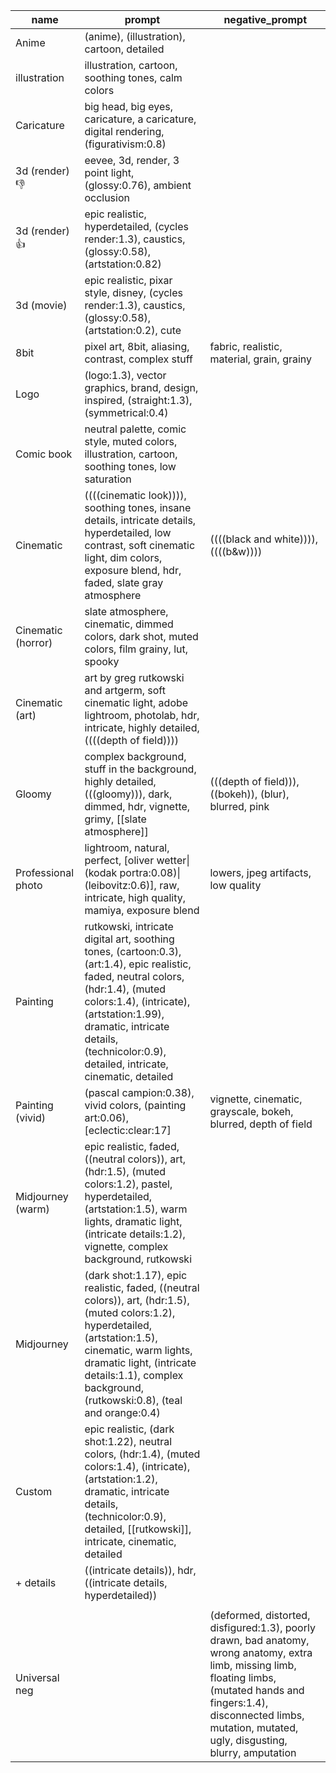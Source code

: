 | name               | prompt                                                                                                                                                                                                                                                                     | negative_prompt                                                                                                                                                                                                                         |
|--------------------|----------------------------------------------------------------------------------------------------------------------------------------------------------------------------------------------------------------------------------------------------------------------------|-----------------------------------------------------------------------------------------------------------------------------------------------------------------------------------------------------------------------------------------|
| Anime              | (anime), (illustration), cartoon, detailed                                                                                                                                                                                                                                 |                                                                                                                                                                                                                                         |
| illustration       | illustration, cartoon, soothing tones, calm colors                                                                                                                                                                                                                         |                                                                                                                                                                                                                                         |
| Caricature         | big head, big eyes, caricature, a caricature, digital rendering, (figurativism:0.8)                                                                                                                                                                                        |                                                                                                                                                                                                                                         |
| 3d (render) 👎      | eevee, 3d, render, 3 point light, (glossy:0.76), ambient occlusion                                                                                                                                                                                                         |                                                                                                                                                                                                                                         |
| 3d (render) 👍      | epic realistic, hyperdetailed, (cycles render:1.3), caustics, (glossy:0.58), (artstation:0.82)                                                                                                                                                                             |                                                                                                                                                                                                                                         |
| 3d (movie)         | epic realistic, pixar style, disney, (cycles render:1.3), caustics, (glossy:0.58), (artstation:0.2), cute                                                                                                                                                                  |                                                                                                                                                                                                                                         |
| 8bit               | pixel art, 8bit, aliasing, contrast, complex stuff                                                                                                                                                                                                                         | fabric, realistic, material, grain, grainy                                                                                                                                                                                              |
| Logo               | (logo:1.3), vector graphics, brand, design, inspired, (straight:1.3), (symmetrical:0.4)                                                                                                                                                                                    |                                                                                                                                                                                                                                         |
| Comic book         | neutral palette, comic style, muted colors, illustration, cartoon, soothing tones, low saturation                                                                                                                                                                          |                                                                                                                                                                                                                                         |
| Cinematic          | ((((cinematic look)))), soothing tones, insane details, intricate details, hyperdetailed, low contrast, soft cinematic light, dim colors, exposure blend, hdr, faded, slate gray atmosphere                                                                                | ((((black and white)))), ((((b&w))))                                                                                                                                                                                                    |
| Cinematic (horror) | slate atmosphere, cinematic, dimmed colors, dark shot, muted colors, film grainy, lut, spooky                                                                                                                                                                              |                                                                                                                                                                                                                                         |
| Cinematic (art)    | art by greg rutkowski and artgerm, soft cinematic light, adobe lightroom, photolab, hdr, intricate, highly detailed, ((((depth of field))))                                                                                                                                |                                                                                                                                                                                                                                         |
| Gloomy             | complex background, stuff in the background, highly detailed, (((gloomy))), dark, dimmed, hdr, vignette, grimy, [[slate atmosphere]]                                                                                                                                       | (((depth of field))), ((bokeh)), (blur), blurred, pink                                                                                                                                                                                  |
| Professional photo | lightroom, natural, perfect, [oliver wetter\|(kodak portra:0.08)\|(leibovitz:0.6)], raw, intricate, high quality, mamiya, exposure blend                                                                                                                                   | lowers, jpeg artifacts, low quality                                                                                                                                                                                                     |
| Painting           | rutkowski, intricate digital art, soothing tones, (cartoon:0.3), (art:1.4), epic realistic, faded, neutral colors, (hdr:1.4), (muted colors:1.4), (intricate), (artstation:1.99), dramatic, intricate details, (technicolor:0.9), detailed, intricate, cinematic, detailed |                                                                                                                                                                                                                                         |
| Painting (vivid)   | (pascal campion:0.38), vivid colors, (painting art:0.06), [eclectic:clear:17]                                                                                                                                                                                              | vignette, cinematic, grayscale, bokeh, blurred, depth of field                                                                                                                                                                          |
| Midjourney (warm)  | epic realistic, faded, ((neutral colors)), art, (hdr:1.5), (muted colors:1.2), pastel, hyperdetailed, (artstation:1.5), warm lights, dramatic light, (intricate details:1.2), vignette, complex background, rutkowski                                                      |                                                                                                                                                                                                                                         |
| Midjourney         | (dark shot:1.17), epic realistic, faded, ((neutral colors)), art, (hdr:1.5), (muted colors:1.2), hyperdetailed, (artstation:1.5), cinematic, warm lights, dramatic light, (intricate details:1.1), complex background, (rutkowski:0.8), (teal and orange:0.4)              |                                                                                                                                                                                                                                         |
| Custom             | epic realistic, (dark shot:1.22), neutral colors, (hdr:1.4), (muted colors:1.4), (intricate), (artstation:1.2), dramatic, intricate details, (technicolor:0.9), detailed, [[rutkowski]], intricate, cinematic, detailed                                                    |                                                                                                                                                                                                                                         |
| + details          | ((intricate details)), hdr, ((intricate details, hyperdetailed))                                                                                                                                                                                                           |                                                                                                                                                                                                                                         |
|                    |                                                                                                                                                                                                                                                                            |                                                                                                                                                                                                                                         |
| Universal neg      |                                                                                                                                                                                                                                                                            | (deformed, distorted, disfigured:1.3), poorly drawn, bad anatomy, wrong anatomy, extra limb, missing limb, floating limbs, (mutated hands and fingers:1.4), disconnected limbs, mutation, mutated, ugly, disgusting, blurry, amputation |
